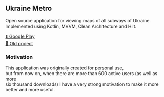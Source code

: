 ## Ukraine Metro
Open source application for viewing maps of all subways of Ukraine.<br>
Implemented using Kotlin, MVVM, Clean Architecture and Hilt.

<a href="https://play.google.com/store/apps/details?id=unicon.metro.kharkiv">⬇️️ Google Play</a><br>
<a href="https://github.com/kotleni/Kharkiv-Metro">📒 Old project </a>

### Motivation
This application was originally created for personal use, <br>
but from now on, when there are more than 600 active users (as well as more <br>
six thousand downloads) I have a very strong motivation to make it more <br>
better and more useful.<br>
